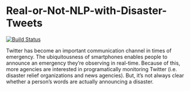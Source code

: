 # Real-or-Not-NLP-with-Disaster-Tweets
[![Build Status](https://travis-ci.com/memetics19/Real-or-Not-NLP-with-Disaster-Tweets.svg?token=MKX3tu8eFfNBrycjVsyQ&branch=develop)](https://travis-ci.com/memetics19/Real-or-Not-NLP-with-Disaster-Tweets)

Twitter has become an important communication channel in times of emergency. The ubiquitousness of smartphones enables people to announce an emergency they’re observing in real-time. Because of this, more agencies are interested in programatically monitoring Twitter (i.e. disaster relief organizations and news agencies).  But, it’s not always clear whether a person’s words are actually announcing a disaster.
